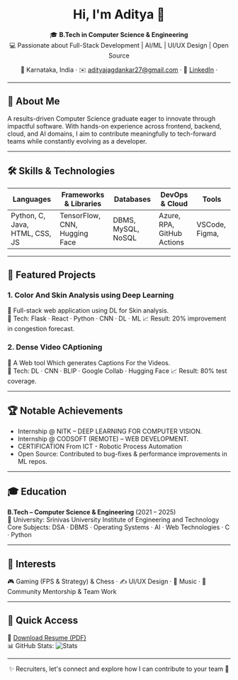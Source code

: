 
<h1 align="center">Hi, I'm Aditya 👋</h1>

<p align="center">
🎓 <strong>B.Tech in Computer Science & Engineering</strong><br>
💻 Passionate about Full-Stack Development | AI/ML | UI/UX Design | Open Source
</p>

<p align="center">
📍 Karnataka, India · ✉️ <a href="mailto:your.email@example.com">adityajagdankar27@gmail.com</a> · 🔗 <a href="www.linkedin.com/in/adityajagdankar">LinkedIn</a> · 
<!--   <a href="#">Portfolio</a> -->
</p>

---

## 🧠 About Me

A results-driven Computer Science graduate eager to innovate through impactful software. With hands-on experience across frontend, backend, cloud, and AI domains, I aim to contribute meaningfully to tech-forward teams while constantly evolving as a developer.

---

## 🛠️ Skills & Technologies

| Languages | Frameworks & Libraries | Databases | DevOps & Cloud | Tools |
|----------|------------------------|-----------|----------------|-------|
| Python, C, Java, HTML, CSS, JS | TensorFlow, CNN, Hugging Face | DBMS, MySQL, NoSQL | Azure, RPA, GitHub Actions | VSCode, Figma,  |

---

## 🚀 Featured Projects

### 1. **Color And Skin Analysis using Deep Learning**  
📌 Full-stack web application using DL for Skin analysis.  
🔧 Tech: Flask · React · Python · CNN · DL · ML 
📈 Result: 20% improvement in congestion forecast.

### 2. **Dense Video CAptioning**  
📌 A Web tool Which generates Captions For the Videos.  
🔧 Tech: DL · CNN · BLIP · Google Collab · Hugging Face
📈 Result: 80% test coverage.

<!--### 3. **Handwritten Digit Classifier**  
📌 CNN model for digit recognition with 98% accuracy.  
🔧 Tech: Python · TensorFlow · Streamlit · Docker -->

---

## 🏆 Notable Achievements

- Internship @ NITK – DEEP LEARNING FOR COMPUTER VISION.
- Internship @ CODSOFT (REMOTE) – WEB DEVELOPMENT.
- CERTIFICATION From ICT - Robotic Process Automation 
- Open Source: Contributed to bug-fixes & performance improvements in ML repos.

---

## 🎓 Education

**B.Tech – Computer Science & Engineering** (2021 – 2025)  
📘 University: Srinivas University Institute of Engineering and Technology  
Core Subjects: DSA · DBMS · Operating Systems · AI · Web Technologies · C · Python

---

## 🧩 Interests

🎮 Gaming (FPS & Strategy) & Chess · ✍️ UI/UX Design · 🎸 Music · 🤝 Community Mentorship & Team Work

---

## 📎 Quick Access

📄 [Download Resume (PDF)](#)  
📊 GitHub Stats: ![Stats](https://github-readme-stats.vercel.app/api?username=j-aditya27&show_icons=true&theme=radical)  
<!--📰 [Read My Blog](#)-->

---

<!--## 📚 Best GitHub Resume Templates & Inspiration

- 🔥 [Awesome GitHub Profile ReadMe Templates](https://github.com/durgeshsamariya/awesome-github-profile-readme-templates)
- 💎 [Beautify GitHub Profile](https://github.com/rzashakeri/beautify-github-profile)
- 📊 [Metrics Dashboard](https://github.com/lowlighter/metrics)
- 💡 [Profile ReadMe Generator](https://rahuldkjain.github.io/gh-profile-readme-generator/)
- 📋 [GitHub Profile Examples (Professional)](https://github.com/cobiwave/simple-profile)

---
-->
<p align="center">✨ Recruiters, let's connect and explore how I can contribute to your team 🚀</p>
